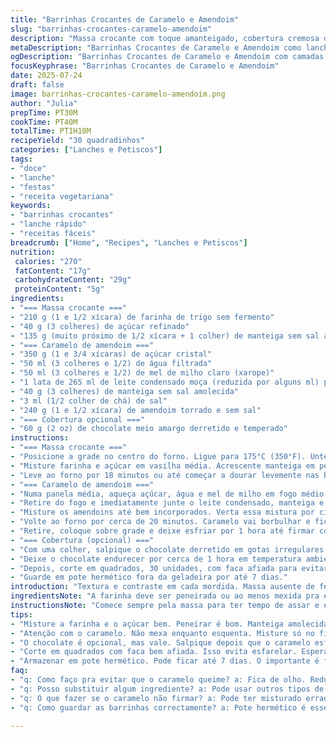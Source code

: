 ```yaml
---
title: "Barrinhas Crocantes de Caramelo e Amendoim"
slug: "barrinhas-crocantes-caramelo-amendoim"
description: "Massa crocante com toque amanteigado, cobertura cremosa de caramelo misturada com amendoins tostados e salgados, finalizada com respingos de chocolate meio amargo opcional. Assa em forno médio, resfria e corta em quadradinhos. Combinação de texturas entre o quebradiço da base e o caramelizado pegajoso com crocância dos amendoins. Ideal para lanche rápido ou acompanhamento de café. Armazena até uma semana em pote fechado à temperatura ambiente. Receita vegetariana, sem ovos e sem castanhas. Usos de ingredientes comuns e medidas caseiras brasileiras adaptadas a gostos locais com toque especial na mistura do caramelo."
metaDescription: "Barrinhas Crocantes de Caramelo e Amendoim como lanche perfeito. Textura crocante e sabor inigualável pra qualquer café da tarde."
ogDescription: "Barrinhas Crocantes de Caramelo e Amendoim com camadas de sabor. Ótimas pra festa ou um cafezinho. Uma receita deliciosa pra todos."
focusKeyphrase: "Barrinhas Crocantes de Caramelo e Amendoim"
date: 2025-07-24
draft: false
image: barrinhas-crocantes-caramelo-amendoim.png
author: "Julia"
prepTime: PT30M
cookTime: PT40M
totalTime: PT1H10M
recipeYield: "30 quadradinhos"
categories: ["Lanches e Petiscos"]
tags:
- "doce"
- "lanche"
- "festas"
- "receita vegetariana"
keywords:
- "barrinhas crocantes"
- "lanche rápido"
- "receitas fáceis"
breadcrumb: ["Home", "Recipes", "Lanches e Petiscos"]
nutrition: 
 calories: "270"
 fatContent: "17g"
 carbohydrateContent: "29g"
 proteinContent: "5g"
ingredients:
- "=== Massa crocante ==="
- "210 g (1 e 1/2 xícara) de farinha de trigo sem fermento"
- "40 g (3 colheres) de açúcar refinado"
- "135 g (muito próximo de 1/2 xícara + 1 colher) de manteiga sem sal amolecida"
- "=== Caramelo de amendoim ==="
- "350 g (1 e 3/4 xícaras) de açúcar cristal"
- "50 ml (3 colheres e 1/2) de água filtrada"
- "50 ml (3 colheres e 1/2) de mel de milho claro (xarope)"
- "1 lata de 265 ml de leite condensado moça (reduzida por alguns ml) para textura mais firme"
- "40 g (3 colheres) de manteiga sem sal amolecida"
- "3 ml (1/2 colher de chá) de sal"
- "240 g (1 e 1/2 xícara) de amendoim torrado e sem sal"
- "=== Cobertura opcional ==="
- "60 g (2 oz) de chocolate meio amargo derretido e temperado"
instructions:
- "=== Massa crocante ==="
- "Posicione a grade no centro do forno. Ligue para 175°C (350°F). Unte uma assadeira de 40 x 28 cm, aproximadamente."
- "Misture farinha e açúcar em vasilha média. Acrescente manteiga em pedaços e espalhe com colher de pau. Use as mãos pra pressionar até formar camada uniforme e densa no fundo da forma."
- "Leve ao forno por 18 minutos ou até começar a dourar levemente nas bordas. Retire do forno e reserve."
- "=== Caramelo de amendoim ==="
- "Numa panela média, aqueça açúcar, água e mel de milho em fogo médio-alto sem mexer. Deixe derreter e formar caramelo claro, com coloração âmbar translúcida."
- "Retire do fogo e imediatamente junte o leite condensado, manteiga e sal, mexendo com colher de pau. Cuidado com respingos quentes."
- "Misture os amendoins até bem incorporados. Verta essa mistura por cima da massa pré-assada, espalhando com espátula para ficar uniforme."
- "Volte ao forno por cerca de 20 minutos. Caramelo vai borbulhar e ficar espesso."
- "Retire, coloque sobre grade e deixe esfriar por 1 hora até firmar completamente."
- "=== Cobertura (opcional) ==="
- "Com uma colher, salpique o chocolate derretido em gotas irregulares sobre o caramelo já frio."
- "Deixe o chocolate endurecer por cerca de 1 hora em temperatura ambiente."
- "Depois, corte em quadrados, 30 unidades, com faca afiada para evitar esfarelar."
- "Guarde em pote hermético fora da geladeira por até 7 dias."
introduction: "Textura e contraste em cada mordida. Massa ausente de fermento, crocante e amanteigada. Caramelo doce, cremoso, com presença salina do sal na medida certa. Amendoins torrados, crocantes, que dão um tapa no sabor. Chocolate meio amargo opcional, porque às vezes chocolate faz falta pra quebrar o doce. Fácil de preparar, junta tudo, assa, espera. Parece simples, é uma relação direta: doce + crocante + cremoso. Sem ovos, sem castanhas (tá só amendoim, olha só) para quem quer evitar alérgenos comuns. Receita adaptada, medidas um pouco menores, evitando exageros de açúcar e gordura, mas sem culpa. Tem aquele toque brasileiro no xarope que substitui o clássico xarope de milho americano – só porque aqui o melado de milho ou melado transparente é mais acessível. Você faz, corta, leva pra festa, leva pro café, dá de presente. Uso rápido, sem frescura. Não quebra, não derrete, não reclama."
ingredientsNote: "A farinha deve ser peneirada ou ao menos mexida pra evitar grumos. A manteiga, sempre deve estar em temperatura ambiente, para incorporá-la da melhor forma, formando essa massa quebradiça tão característica da base. Amendoim: escolha sempre o torrado sem sal, pra garantir a crocância e não sobrecarregar no sal, já que o caramelo também leva tempero salgado para equilíbrio. O leite condensado com menos volume da lata tradicional reduz um pouco a umidade, deixando o caramelo mais consistente e com textura firme ao esfriar. O melado de milho transparente substitui sem perder a textura clássica de caramelização – evita a cristalização rápida do açúcar. Açúcar cristal ao invés do refinado na calda ajuda na coloração e no sabor do caramelo final. Para a cobertura de chocolate, optar pelo meio amargo garante que o doce todo não fique enjoativo. A quantidade é a metade da original pra não tirar o protagonismo do caramelo. Sair do convencional traz personalidade, experimentar com cacau para variações futuras é recomendado."
instructionsNote: "Comece sempre pela massa para ter tempo de assar e esfriar – facilita a cobertura. Atenção na parte do caramelo para não mexer o açúcar ao derreter; leve ao fogo e deixe derreter sozinho, mexendo só no final com os demais ingredientes para evitar a cristalização. O choque térmico do leite condensado no caramelo quente vai fazer borbulhar, cuidado para não respingar e se queimar. Misture os amendoins rapidamente para incorporá-los enquanto o caramelo ainda está fluido. Espalhar o caramelo logo após faz com que ele fixe bem na massa. O tempo de forno no caramelo deve ser observado para não queimar, ajustar +/- 5 minutos conforme seu forno. O resfriamento em grade é importante pra não criar umidade embaixo e formigar a crocância. O toque do chocolate é um extra que pode ser substituído por coco ralado, flor de sal ou raspas de limão para outras versões. O corte precisa ser feito com faca quente ou afiada, esperando a hora certa para não esfarelar."
tips:
- "Misture a farinha e o açúcar bem. Peneirar é bom. Manteiga amolecida é fundamental. Não coloca na geladeira. Deixa na temperatura ambiente."
- "Atenção com o caramelo. Não mexa enquanto esquenta. Misture só no final. Isso evita cristais. Leite condensado quente faz borbulhar. Cuidado com respingos."
- "O chocolate é opcional, mas vale. Salpique depois que o caramelo esfriar. Deixa endurecer. Pra quem gosta de variar, pode usar coco ou raspas de limão."
- "Corte em quadrados com faca bem afiada. Isso evita esfarelar. Espera o caramelo esfriar bem. O ideal é depois de 1 hora. A crocância é tudo."
- "Armazenar em pote hermético. Pode ficar até 7 dias. O importante é fora da geladeira. E se quiser, levar pra festa, da pra surpreender."
faq:
- "q: Como faço pra evitar que o caramelo queime? a: Fica de olho. Reduza o tempo se seu forno aquece mais. Ajuste por 5 minutos. Olhar é bom."
- "q: Posso substituir algum ingrediente? a: Pode usar outros tipos de açúcar. Mas o efeito muda. Fuja de açúcar mascavo pois deixa mais úmido."
- "q: O que fazer se o caramelo não firmar? a: Pode ter misturado errado. Tempo de forno é crucial. Se não firmar, volte ao fogo mais um pouco."
- "q: Como guardar as barrinhas correctamente? a: Pote hermético é essencial. Fora da geladeira é o ideal. Em clima quente, refrigerar é uma opção. Cuidado!"

---
```

